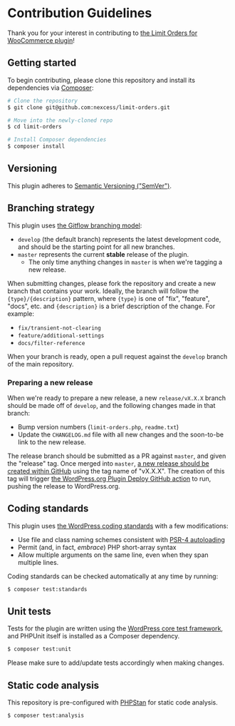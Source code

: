 # Contribution Guidelines

Thank you for your interest in contributing to [the Limit Orders for WooCommerce plugin](https://wordpress.org/plugins/limit-orders)!

## Getting started

To begin contributing, please clone this repository and install its dependencies via [Composer](https://getcomposer.org):

```sh
# Clone the repository
$ git clone git@github.com:nexcess/limit-orders.git

# Move into the newly-cloned repo
$ cd limit-orders

# Install Composer dependencies
$ composer install
```

## Versioning

This plugin adheres to [Semantic Versioning ("SemVer")](https://semver.org/spec/v2.0.0.html).

## Branching strategy

This plugin uses [the Gitflow branching model](https://www.atlassian.com/git/tutorials/comparing-workflows/gitflow-workflow):

* `develop` (the default branch) represents the latest development code, and should be the starting point for all new branches.
* `master` represents the current **stable** release of the plugin.
	- The only time anything changes in `master` is when we're tagging a new release.

When submitting changes, please fork the repository and create a new branch that contains your work. Ideally, the branch will follow the `{type}/{description}` pattern, where `{type}` is one of "fix", "feature", "docs", etc. and `{description}` is a brief description of the change. For example:

* `fix/transient-not-clearing`
* `feature/additional-settings`
* `docs/filter-reference`

When your branch is ready, open a pull request against the `develop` branch of the main repository.

### Preparing a new release

When we're ready to prepare a new release, a new `release/vX.X.X` branch should be made off of `develop`, and the following changes made in that branch:

* Bump version numbers (`limit-orders.php`, `readme.txt`)
* Update the `CHANGELOG.md` file with all new changes and the soon-to-be link to the new release.

The release branch should be submitted as a PR against `master`, and given the "release" tag. Once merged into `master`, [a new release should be created within GitHub](https://github.com/nexcess/limit-orders/releases/new) using the tag name of "vX.X.X". The creation of this tag will trigger [the WordPress.org Plugin Deploy GitHub action](https://github.com/marketplace/actions/wordpress-plugin-deploy) to run, pushing the release to WordPress.org.

## Coding standards

This plugin uses [the WordPress coding standards](https://make.wordpress.org/core/handbook/best-practices/coding-standards/php/) with a few modifications:

* Use file and class naming schemes consistent with [PSR-4 autoloading](https://www.php-fig.org/psr/psr-4/)
* Permit (and, in fact, _embrace_) PHP short-array syntax
* Allow multiple arguments on the same line, even when they span multiple lines.

Coding standards can be checked automatically at any time by running:

```sh
$ composer test:standards
```

## Unit tests

Tests for the plugin are written using the [WordPress core test framework](https://make.wordpress.org/core/handbook/testing/automated-testing/phpunit/), and PHPUnit itself is installed as a Composer dependency.

```sh
$ composer test:unit
```

Please make sure to add/update tests accordingly when making changes.

## Static code analysis

This repository is pre-configured with [PHPStan](https://github.com/phpstan/phpstan) for static code analysis.

```sh
$ composer test:analysis
```

